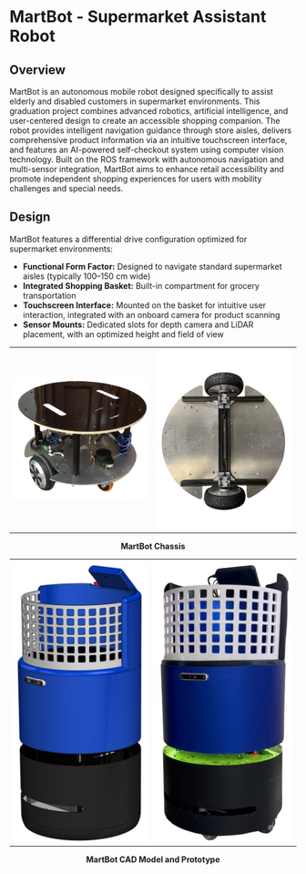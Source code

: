 # MartBot - Supermarket Assistant Robot

## Overview

MartBot is an autonomous mobile robot designed specifically to assist elderly and disabled customers in supermarket environments. This graduation project combines advanced robotics, artificial intelligence, and user-centered design to create an accessible shopping companion. The robot provides intelligent navigation guidance through store aisles, delivers comprehensive product information via an intuitive touchscreen interface, and features an AI-powered self-checkout system using computer vision technology. Built on the ROS framework with autonomous navigation and multi-sensor integration, MartBot aims to enhance retail accessibility and promote independent shopping experiences for users with mobility challenges and special needs.

## Design
MartBot features a differential drive configuration optimized for supermarket environments:

- **Functional Form Factor:** Designed to navigate standard supermarket aisles (typically 100–150 cm wide)
- **Integrated Shopping Basket:** Built-in compartment for grocery transportation
- **Touchscreen Interface:** Mounted on the basket for intuitive user interaction, integrated with an onboard camera for product scanning
- **Sensor Mounts:** Dedicated slots for depth camera and LiDAR placement, with an optimized height and field of view


<div align="center">

<table>
  <tr>
    <td>
      <img src="images/Robot Base.png" alt="MartBot Front View" width="300"/>
    </td>
    <td>
      <img src="images/Actuator Mounting.png" alt="MartBot Side View" width="300"/>
    </td>
  </tr>
</table>

<p><b>MartBot Chassis</b></p>

</div>


<div align="center">

<table>
  <tr>
    <td align="center">
      <img src="images/CAD Model.PNG" alt="MartBot CAD Model" width="240"/>
    </td>
    <td align="center">
      <img src="images/MartBot.PNG" alt="MartBot Prototype" width="250"/>
    </td>
  </tr>
</table>

<p><b>MartBot CAD Model and Prototype </b></p>

</div>